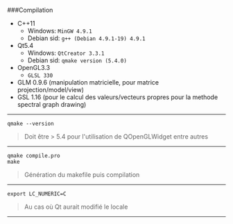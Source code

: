 ###Compilation
- C++11
    - Windows: `MinGW 4.9.1`
    - Debian sid: `g++ (Debian 4.9.1-19) 4.9.1`
- Qt5.4
    - Windows: `QtCreator 3.3.1`
    - Debian sid: `qmake version (5.4.0)`
- OpenGL3.3
    - `GLSL 330`
- GLM 0.9.6 (manipulation matricielle, pour matrice projection/model/view)
- GSL 1.16 (pour le calcul des valeurs/vecteurs propres pour la methode spectral graph drawing)

---
```
qmake --version
```
>Doit être > 5.4 pour l'utilisation de QOpenGLWidget entre autres

---
```
qmake compile.pro
make
```
>Génération du makefile puis compilation

---
```
export LC_NUMERIC=C
```
>Au cas où Qt aurait modifié le locale

---
